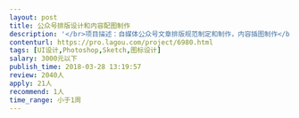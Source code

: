 ```yaml
---                
layout: post       
title: 公众号排版设计和内容配图制作           
description: '</br>项目描述：自媒体公众号文章排版规范制定和制作，内容插图制作</br></br>人员要求：有公众号排版经验，浏览过大量公众号，有配图绘制经验和作品。</br>'     
contenturl: https://pro.lagou.com/project/6980.html      
tags: [UI设计,Photoshop,Sketch,图标设计]            
salary: 3000元以下          
publish_time: 2018-03-28 13:19:57         
review: 2040人                   
apply: 21人                   
recommend: 1人                   
time_range: 小于1周              
---                 
```

